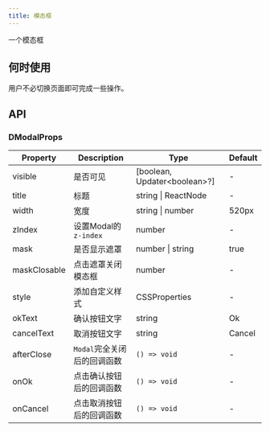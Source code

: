 ```yaml
---
title: 模态框
---
```


一个模态框

## 何时使用

用户不必切换页面即可完成一些操作。

## API

### DModalProps

<!-- prettier-ignore-start -->

| Property     | Description                 | Type                           | Default |
| ------------ | --------------------------- | ------------------------------ | ------- |
| visible      | 是否可见                    | [boolean, Updater\<boolean\>?] | -       |
| title        | 标题                        | string \| ReactNode            | -       |
| width        | 宽度                        | string \| number               | 520px   |
| zIndex       | 设置Modal的`z-index`        | number                         | -       |
| mask         | 是否显示遮罩                | number \| string               | true    |
| maskClosable | 点击遮罩关闭模态框          | number                         | -       |
| style        | 添加自定义样式              | CSSProperties                  | -       |
| okText       | 确认按钮文字                | string                         | Ok      |
| cancelText   | 取消按钮文字                | string                         | Cancel  |
| afterClose   | `Modal`完全关闭后的回调函数 | `() => void`                   | -       |
| onOk         | 点击确认按钮后的回调函数    | `() => void`                   | -       |
| onCancel     | 点击取消按钮后的回调函数    | `() => void`                   | -       |

